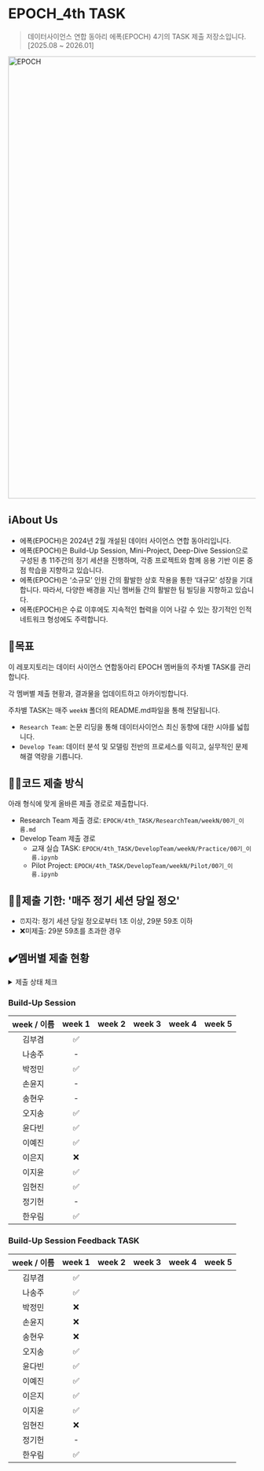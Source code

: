 # EPOCH_4th TASK
> 데이터사이언스 연합 동아리 에폭(EPOCH) 4기의 TASK 제출 저장소입니다. [2025.08 ~ 2026.01]

<img width="1600" height="900" alt="EPOCH" src="https://github.com/user-attachments/assets/2df0b2ea-d4ce-4045-a0a1-8df83f57769e" />

## ℹ️About Us
- 에폭(EPOCH)은 2024년 2월 개설된 데이터 사이언스 연합 동아리입니다.
- 에폭(EPOCH)은 Build-Up Session, Mini-Project, Deep-Dive Session으로 구성된 총 11주간의 정기 세션을 진행하며, 각종 프로젝트와 함께 응용 기반 이론 중점 학습을 지향하고 있습니다.
- 에폭(EPOCH)은 ‘소규모’ 인원 간의 활발한 상호 작용을 통한 ‘대규모’ 성장을 기대합니다. 따라서, 다양한 배경을 지닌 멤버들 간의 활발한 팀 빌딩을 지향하고 있습니다.
- 에폭(EPOCH)은 수료 이후에도 지속적인 협력을 이어 나갈 수 있는 장기적인 인적 네트워크 형성에도 주력합니다.


## 🥅목표
이 레포지토리는 데이터 사이언스 연합동아리 EPOCH 멤버들의 주차별 TASK를 관리합니다.

각 멤버별 제출 현황과, 결과물을 업데이트하고 아카이빙합니다.

주차별 TASK는 매주 `weekN` 폴더의 README.md파일을 통해 전달됩니다.

- `Research Team`: 논문 리딩을 통해 데이터사이언스 최신 동향에 대한 시야를 넓힙니다.
- `Develop Team`: 데이터 분석 및 모델링 전반의 프로세스를 익히고, 실무적인 문제 해결 역량을 기릅니다.

## ☝🏻코드 제출 방식
아래 형식에 맞게 올바른 제출 경로로 제출합니다.

- Research Team 제출 경로: `EPOCH/4th_TASK/ResearchTeam/weekN/00기_이름.md`
- Develop Team 제출 경로
  - 교재 실습 TASK: `EPOCH/4th_TASK/DevelopTeam/weekN/Practice/00기_이름.ipynb`
  - Pilot Project: `EPOCH/4th_TASK/DevelopTeam/weekN/Pilot/00기_이름.ipynb`

## ✌🏻제출 기한: '매주 정기 세션 당일 정오'
- ⏰지각: 정기 세션 당일 정오로부터 1초 이상, 29분 59초 이하
- ❌미제출: 29분 59초를 초과한 경우

## ✔️멤버별 제출 현황
<details>
<summary>제출 상태 체크</summary>
<div markdown="1">

- 제출 완료: ✅

- 지각 제출: ⏰

- 미제출: ❌

</div>
</details>

### Build-Up Session
| week / 이름 | week 1 | week 2 | week 3 | week 4 | week 5 |
|:-----------:|:------:|:------:|:------:|:------:|:------:|
| 김부겸      | ✅     |        |        |        |        |
| 나송주      | -      |        |        |        |        |
| 박정민      | ✅     |        |        |        |        |
| 손윤지      | -      |        |        |        |        |
| 송현우      | -      |        |        |        |        |
| 오지송      | ✅     |        |        |        |        |
| 윤다빈      | ✅     |        |        |        |        |
| 이예진      | ✅     |        |        |        |        |
| 이은지      | ❌     |        |        |        |        |
| 이지윤      | ✅     |        |        |        |        |
| 임현진      | ✅     |        |        |        |        |
| 정기헌      | -      |        |        |        |        |
| 한우림      | ✅     |        |        |        |        |


### Build-Up Session Feedback TASK
| week / 이름 | week 1 | week 2 | week 3 | week 4 | week 5 |
|:-------------:|:------:|:------:|:------:|:------:|:------:|
| 김부겸      | ✅     |        |        |        |        |
| 나송주      | ✅     |        |        |        |        |
| 박정민      | ❌     |        |        |        |        |
| 손윤지      | ❌     |        |        |        |        |
| 송현우      | ❌     |        |        |        |        |
| 오지송      | ✅     |        |        |        |        |
| 윤다빈      | ✅     |        |        |        |        |
| 이예진      | ✅     |        |        |        |        |
| 이은지      | ✅     |        |        |        |        |
| 이지윤      | ✅     |        |        |        |        |
| 임현진      | ❌     |        |        |        |        |
| 정기헌      | -      |        |        |        |        |
| 한우림      | ✅     |        |        |        |        |
